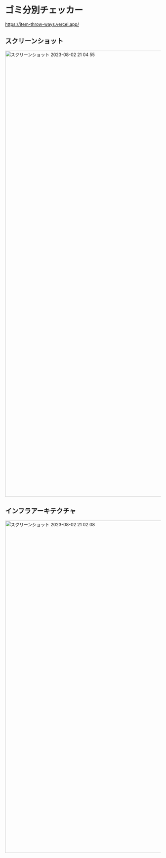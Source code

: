 # ゴミ分別チェッカー
https://item-throw-ways.vercel.app/

## スクリーンショット
<img width="1439" alt="スクリーンショット 2023-08-02 21 04 55" src="https://github.com/yoshiyoshiharu/item-throw-ways/assets/54305137/a9e67e4b-8f16-46ee-82b5-c254aa69f117">

## インフラアーキテクチャ
<img width="1072" alt="スクリーンショット 2023-08-02 21 02 08" src="https://github.com/yoshiyoshiharu/item-throw-ways/assets/54305137/baf97001-b935-42b0-8b0e-97f9472cd2b1">
